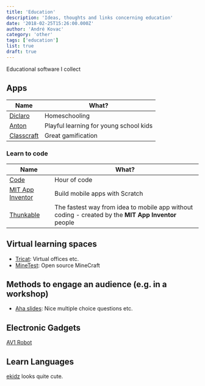 ```yaml
---
title: 'Education'
description: 'Ideas, thoughts and links concerning education'
date: '2018-02-25T15:26:00.000Z'
author: 'André Kovac'
category: 'other'
tags: ['education']
list: true
draft: true
---
```


Educational software I collect

## Apps

| Name                                      | What?                                  |
| ----------------------------------------- | -------------------------------------- |
| [Diclaro](https://www.diclaro.org/)       | Homeschooling                          |
| [Anton](https://anton.app/de/)            | Playful learning for young school kids |
| [Classcraft](https://www.classcraft.com/) | Great gamification                     |

### Learn to code

| Name                                            | What?                                                                                               |
| ----------------------------------------------- | --------------------------------------------------------------------------------------------------- |
| [Code](https://code.org/)                       | Hour of code                                                                                        |
| [MIT App Inventor](http://appinventor.mit.edu/) | Build mobile apps with Scratch                                                                      |
| [Thunkable](https://thunkable.com/home/)        | The fastest way from idea to mobile app without coding - created by the **MIT App Inventor** people |

## Virtual learning spaces

- [Tricat](https://www.tricat.net/): Virtual offices etc.
- [MineTest](http://www.minetest.net/): Open source MineCraft

## Methods to engage an audience (e.g. in a workshop)

- [Aha slides](https://ahaslides.com/): Nice multiple choice questions etc.

## Electronic Gadgets

[AV1 Robot](https://www.noisolation.com/global/av1/)

## Learn Languages

[ekidz](https://ekidz.eu/en/de/FreeResources) looks quite cute.
